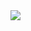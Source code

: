 <img align="center" src="https://gist.githubusercontent.com/lvleo21/6818954fe1efbc1163b8cbe6d5eafc2d/raw/48dd58710c9bf885e3db85b5c04d1c373144e1d4/github-profile-card.svg">
